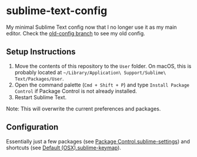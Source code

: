 # sublime-text-config

My minimal Sublime Text config now that I no longer use it as my main editor.  Check the [old-config branch](/bradybhalla/sublime-text-config/tree/old-config) to see my old config.

## Setup Instructions
1) Move the contents of this repository to the `User` folder.  On macOS, this is probably located at `~/Library/Application\ Support/Sublime\ Text/Packages/User`.
2) Open the command palette (`Cmd + Shift + P`) and type `Install Package Control` if Package Control is not already installed.
3) Restart Sublime Text.

Note: This will overwrite the current preferences and packages.

## Configuration

Essentially just a few packages (see [Package Control.sublime-settings](Package%20Control.sublime-settings)) and shortcuts (see [Default (OSX).sublime-keymap](Default%20(OSX).sublime-keymap)).